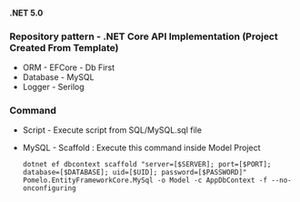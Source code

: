 ﻿#### .NET 5.0

### Repository pattern - .NET Core API Implementation (Project Created From Template)

* ORM - EFCore - Db First
* Database - MySQL 
* Logger - Serilog

### Command
* Script - Execute script from SQL/MySQL.sql file
* MySQL - Scaffold : Execute this command inside Model Project

      dotnet ef dbcontext scaffold "server=[$SERVER]; port=[$PORT]; database=[$DATABASE]; uid=[$UID]; password=[$PASSWORD]" Pomelo.EntityFrameworkCore.MySql -o Model -c AppDbContext -f --no-onconfiguring



